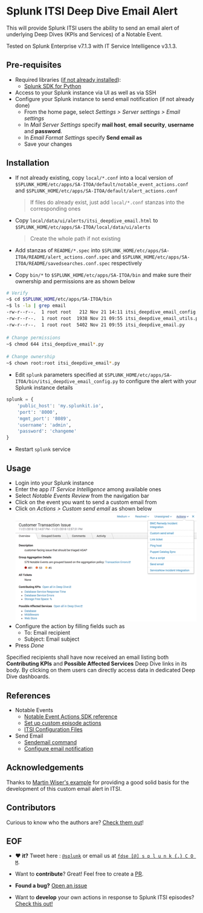# Splunk ITSI Deep Dive Email Alert

This will provide Splunk ITSI users the ability to send an email alert of underlying Deep Dives (KPIs and Services) of a Notable Event.

Tested on Splunk Enterprise v7.1.3 with IT Service Intelligence v3.1.3.

## Pre-requisites
* Required libraries ([if not already installed](http://dev.splunk.com/view/python-sdk/SP-CAAAEDG)):
  * [Splunk SDK for Python](http://dev.splunk.com/python)
* Access to your Splunk instance via UI as well as via SSH
* Configure your Splunk instance to send email notification (if not already done)
  * From the home page, select *Settings > Server settings > Email settings*
  * In *Mail Server Settings* specify **mail host**, **email security**, **username** and **password**.
  * In *Email Format Settings* specify **Send email as**
  * Save your changes

## Installation

* If not already existing, copy `local/*.conf` into a local version of `$SPLUNK_HOME/etc/apps/SA-ITOA/default/notable_event_actions.conf` and `$SPLUNK_HOME/etc/apps/SA-ITOA/default/alert_actions.conf`
    > If files do already exist, just add `local/*.conf` stanzas into the corresponding ones

* Copy `local/data/ui/alerts/itsi_deepdive_email.html` to `$SPLUNK_HOME/etc/apps/SA-ITOA/local/data/ui/alerts`
    > Create the whole path if not existing

* Add stanzas of `README/*.spec` into `$SPLUNK_HOME/etc/apps/SA-ITOA/README/alert_actions.conf.spec` and `$SPLUNK_HOME/etc/apps/SA-ITOA/README/savedsearches.conf.spec` respectively
* Copy `bin/*` to `$SPLUNK_HOME/etc/apps/SA-ITOA/bin` and make sure their ownership and permissions are as shown below
```bash
# Verify
~$ cd $SPLUNK_HOME/etc/apps/SA-ITOA/bin
~$ ls -la | grep email
-rw-r--r--.  1 root root   212 Nov 21 14:11 itsi_deepdive_email_config.py
-rw-r--r--.  1 root root  1938 Nov 21 09:55 itsi_deepdive_email_utils.py
-rw-r--r--.  1 root root  5402 Nov 21 09:55 itsi_deepdive_email.py

# Change permissions
~$ chmod 644 itsi_deepdive_email*.py

# Change ownership
~$ chown root:root itsi_deepdive_email*.py
```

* Edit `splunk` parameters specified at  `$SPLUNK_HOME/etc/apps/SA-ITOA/bin/itsi_deepdive_email_config.py` to configure the alert with your Splunk instance details
```python
splunk = {
    'public_host': 'my.splunkit.io', 
    'port': '8000',
    'mgmt_port': '8089',
    'username': 'admin',
    'password': 'changeme'
}
```

* Restart `splunk` service

## Usage
* Login into your Splunk instance
* Enter the app *IT Service Intelligence* among available ones
* Select *Notable Events Review* from the navigation bar
* Click on the event you want to send a custom email from
* Click on *Actions > Custom send email* as shown below ![here](screenshot.png "Actions/Custom send email overview")
* Configure the action by filling fields such as
  * To: Email recipient
  * Subject: Email subject
* Press *Done*

Specified recipients shall have now received an email listing both **Contributing KPIs** and **Possible Affected Services** Deep Dive links in its body. By clicking on them users can directly access data in dedicated Deep Dive dashboards.

## References
* Notable Events
    * [Notable Event Actions SDK reference](http://docs.splunk.com/Documentation/ITSI/4.0.3/Configure/NotableEventsActionSDKreference)
    * [Set up custom episode actions](https://docs.splunk.com/Documentation/ITSI/latest/User/Setupandrunnotableeventactions#Set_up_custom_episode_actions)
    * [ITSI Configuration Files](http://docs.splunk.com/Documentation/ITSI/4.0.3/Configure/ListofITSIconfigurationfiles)
* Send Email
    * [Sendemail command](http://docs.splunk.com/Documentation/Splunk/7.2.1/SearchReference/Sendemail)
    * [Configure email notification](https://docs.splunk.com/Documentation/Splunk/7.2.0/Alert/Emailnotification#Configure_email_notification_for_your_Splunk_instance)

## Acknowledgements
Thanks to [Martin Wiser's example](https://github.com/mwiser/splunk-itsi-customemailalert) for providing a good  solid basis for the development of this custom email alert in ITSI.

## Contributors

Curious to know who the authors are? [Check them out](https://github.com/splunk/itsi-deep-dive-email-alert/blob/master/AUTHORS.md)!

## EOF

* **:heart: it?** Tweet here : [`@splunk`](https://twitter.com/splunk) or email us at [`fdse [@] s p l u n k {.} C O M`](mailto:fdse@splunk.com?subject=[Splunk-ITSI-DeepDiveAlert]%20Hi%20there!).

* Want to **contribute**? Great! Feel free to create a [PR](https://github.com/splunk/itsi-deep-dive-email-alert/pulls).

* **Found a bug?** [Open an issue](https://github.com/splunk/itsi-deep-dive-email-alert/issues/new)

* Want to **develop** your own actions in response to Splunk ITSI episodes? [Check this out!](https://www.splunk.com/blog/2019/01/17/tale-of-tinkering-with-splunk-it-service-intelligence-and-notables.html)